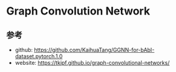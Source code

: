 # Graph Convolution Network

## 参考

- github: https://github.com/KaihuaTang/GGNN-for-bAbI-dataset.pytorch.1.0
- website: https://tkipf.github.io/graph-convolutional-networks/